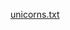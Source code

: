 
[unicorns.txt](https://github.com/hatachih4/2021-IGCSE-may-june-voting-code/files/6298167/unicorns.txt)
